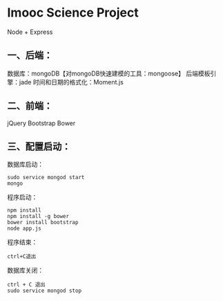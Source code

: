 Imooc Science Project
=====================

Node + Express

## 一、后端：

数据库：mongoDB【对mongoDB快速建模的工具：mongoose】
后端模板引擎：jade
时间和日期的格式化：Moment.js

## 二、前端：

jQuery
Bootstrap
Bower

## 三、配置启动：

数据库启动：
```
sudo service mongod start
mongo
```

程序启动：
```
npm install
npm install -g bower
bower install bootstrap
node app.js
```

程序结束：
```
ctrl+C退出
```

数据库关闭：
```
ctrl + C 退出
sudo service mongod stop
```
